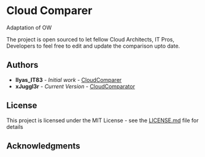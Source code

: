 # Cloud Comparer

Adaptation of OW 

The project is open sourced to let fellow Cloud Architects, IT Pros, Developers to feel free to edit and update the comparison upto date.

## Authors

* **Ilyas_IT83** - *Initial work* - [CloudComparer](https://github.com/ilyas-it83/CloudComparer/)
* **xJuggl3r** - *Current Version* - [CloudComparator](https://github.com/xJuggl3r/CloudComparator/)

## License

This project is licensed under the MIT License - see the [LICENSE.md](LICENSE.md) file for details

## Acknowledgments
